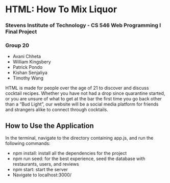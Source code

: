 # HTML: How To Mix Liquor

### Stevens Institute of Technology - CS 546 Web Programming I Final Project 
### Group 20

<ul>
    <li>Avani Chheta</li>
    <li>William Kingsbery</li>
    <li>Patrick Pondo</li>
    <li>Kishan Senjaliya</li>
    <li>Timothy Wang</li>
</ul>

HTML is made for people over the age of 21 to discover and discuss cocktail recipes.  Whether you have not had a drop since quarantine started, or you are unsure of what to get at the bar the first time you go back other than a “Bud Light”, our website will be a social media platform for friends and strangers alike to connect through cocktails.

## How to Use the Application
<p> In the terminal, navigate to the directory containing app.js, and run the following commands:</p>
<ul>
    <li> npm install: install all the dependencies for the project </li>
    <li> npm run seed: for the best experience, seed the database with restaurants, users, and reviews </li>
    <li> npm start: start the server </li>
    <li> Navigate to localhost:3000/ </li>
</ul>